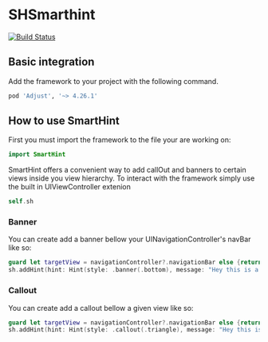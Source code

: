 # SHSmarthint


[![Build Status](https://travis-ci.com/swipip/SHSmarthint.svg?branch=main)](https://travis-ci.com/swipip/SHSmarthint.svg?branch=main})

## Basic integration

Add the framework to your project with the following command.

```ruby
pod 'Adjust', '~> 4.26.1'
```
## How to use SmartHint

First you must import the framework to the file your are working on:
```swift
import SmartHint
```
SmartHint offers a convenient way to add callOut and banners to certain views inside you view hierarchy.
To interact with the framework simply use the built in UIViewController extenion

```swift 
self.sh
```

### Banner

You can create add a banner bellow your UINavigationController's navBar like so:

```swift
guard let targetView = navigationController?.navigationBar else {return}
sh.addHint(hint: Hint(style: .banner(.bottom), message: "Hey this is a banner"), to: targetView)
```
### Callout

You can create add a callout bellow a given view like so:

```swift
guard let targetView = navigationController?.navigationBar else {return}
sh.addHint(hint: Hint(style: .callout(.triangle), message: "Hey this is a banner"), to: aCustomView)
```
